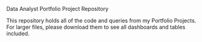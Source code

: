  Data Analyst Portfolio Project Repository

This repository holds all of the code and queries from my Portfolio Projects.
For larger files, please download them to see all dashboards and tables included.
